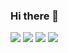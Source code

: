 ### Hi there 👋

<img src="https://img.shields.io/badge/Python-blue?style=flat-square&logo=Python&logoColor=white"/></a>
<img src="https://img.shields.io/badge/PyTorch-red?style=flat-square&logo=PyTorch&logoColor=white"/></a>
<img src="https://img.shields.io/badge/Tensorflow-orange?style=flat-square&logo=TensorFlow&logoColor=white"/></a>
<img src="https://img.shields.io/badge/Keras-#D00000?style=flat-square&logo=Keras&logoColor=white"/></a>





<!--
**hanjungwoo1/hanjungwoo1** is a ✨ _special_ ✨ repository because its `README.md` (this file) appears on your GitHub profile.

Here are some ideas to get you started:

- 🔭 I’m currently working on ...
- 🌱 I’m currently learning ...
- 👯 I’m looking to collaborate on ...
- 🤔 I’m looking for help with ...
- 💬 Ask me about ...
- 📫 How to reach me: ...
- 😄 Pronouns: ...
- ⚡ Fun fact: ...
-->
